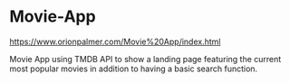 # Movie-App

https://www.orionpalmer.com/Movie%20App/index.html

Movie App using TMDB API to show a landing page featuring the current most popular movies in addition to having a basic search function.
